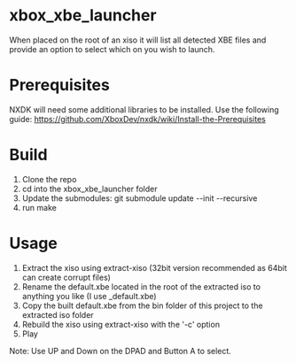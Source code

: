 # xbox_xbe_launcher
When placed on the root of an xiso it will list all detected XBE files and provide an option to select which on you wish to launch.

# Prerequisites
NXDK will need some additional libraries to be installed. Use the following guide:
https://github.com/XboxDev/nxdk/wiki/Install-the-Prerequisites

# Build
1. Clone the repo
2. cd into the xbox_xbe_launcher folder
3. Update the submodules:
   git submodule update --init --recursive
4. run make

# Usage
1. Extract the xiso using extract-xiso (32bit version recommended as 64bit can create corrupt files)
2. Rename the default.xbe located in the root of the extracted iso to anything you like (I use _default.xbe)
3. Copy the built default.xbe from the bin folder of this project to the extracted iso folder
4. Rebuild the xiso using extract-xiso with the '-c' option
5. Play

Note: Use UP and Down on the DPAD and Button A to select.

